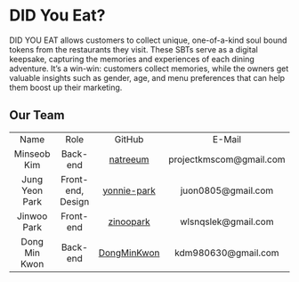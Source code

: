 # DID You Eat?
DID YOU EAT allows customers to collect unique, one-of-a-kind soul bound tokens from the restaurants they visit. These SBTs serve as a digital keepsake, capturing the memories and experiences of each dining adventure. It’s a win-win: customers collect memories, while the owners get valuable insights such as gender, age, and menu preferences that can help them boost up their marketing.

## Our Team
<table>
 <tr>
  <td align='center'>Name</td>
  <td align='center'>Role</td>
  <td align='center'>GitHub</td>
  <td align='center'>E-Mail</td>
 </tr>
  <tr>
  <td align='center'>Minseob Kim</td>
  <td align='center'>Back-end</td>
  <td align='center'><a href="https://github.com/natreeum">natreeum</a></td>
  <td align='center'>projectkmscom@gmail.com</td>
 </tr>
 <tr>
  <td align='center'>Jung Yeon Park</td>
  <td align='center'>Front-end, Design</td>
  <td align='center'><a href="https://github.com/yonnie-park">yonnie-park</a></td>
  <td align='center'>juon0805@gmail.com</td>
 </tr>
  <tr>
  <td align='center'>Jinwoo Park</td>
  <td align='center'>Front-end</td>
  <td align='center'><a href="https://github.com/zinoopark">zinoopark</a></td>
  <td align='center'>wlsnqslek@gmail.com</td>
 </tr>
 <tr>
  <td align='center'>Dong Min Kwon</td>
  <td align='center'>Back-end</td>
  <td align='center'><a href="https://github.com/DongMinKwon">DongMinKwon</a></td>
  <td align='center'>kdm980630@gmail.com</td>
 </tr>   

</table>
